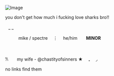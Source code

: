 ![Image](https://github.com/user-attachments/assets/2df67cc3-20cb-439a-829a-a4d96584f58b)


you don't get how much i fucking love sharks bro!! 





⠀_ _
⠀　




⠀  　⠀ mike / spectre   ⋮  he/him　　**MINOR** 　 

⠀　






𐙚　　my wife -  @chastityofsinners ★　 ₊  ◞　

 
 

no links find them

